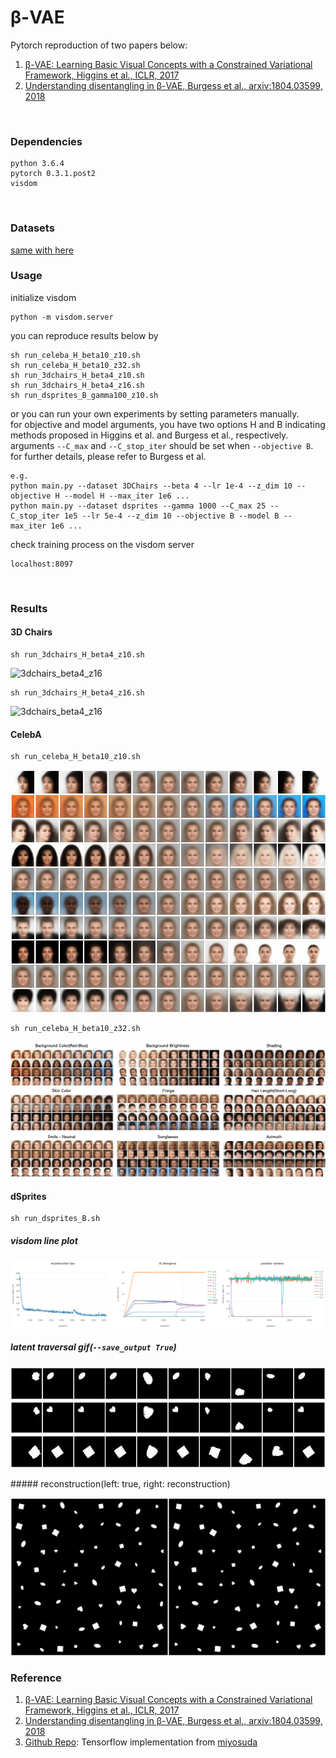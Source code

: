 # β-VAE
Pytorch reproduction of two papers below:
1. [β-VAE: Learning Basic Visual Concepts with a Constrained Variational Framework, Higgins et al., ICLR, 2017]
2. [Understanding disentangling in β-VAE, Burgess et al., arxiv:1804.03599, 2018]
<br>

### Dependencies
```
python 3.6.4
pytorch 0.3.1.post2
visdom
```
<br>

### Datasets
[same with here]
<br>

### Usage
initialize visdom
```
python -m visdom.server
```
you can reproduce results below by
```
sh run_celeba_H_beta10_z10.sh
sh run_celeba_H_beta10_z32.sh
sh run_3dchairs_H_beta4_z10.sh
sh run_3dchairs_H_beta4_z16.sh
sh run_dsprites_B_gamma100_z10.sh
```
or you can run your own experiments by setting parameters manually.<br>
for objective and model arguments, you have two options H and B indicating methods proposed in Higgins et al. and Burgess et al., respectively.<br>
arguments ```--C_max``` and ```--C_stop_iter``` should be set when ```--objective B```. for further details, please refer to Burgess et al.
```
e.g.
python main.py --dataset 3DChairs --beta 4 --lr 1e-4 --z_dim 10 --objective H --model H --max_iter 1e6 ...
python main.py --dataset dsprites --gamma 1000 --C_max 25 --C_stop_iter 1e5 --lr 5e-4 --z_dim 10 --objective B --model B --max_iter 1e6 ...
```
check training process on the visdom server
```
localhost:8097
```
<br>

### Results
#### 3D Chairs
```
sh run_3dchairs_H_beta4_z10.sh
```
![3dchairs_beta4_z16](misc/3dchairs_H_beta4_z10_traverse.jpg)
```
sh run_3dchairs_H_beta4_z16.sh
```
![3dchairs_beta4_z16](misc/3dchairs_H_beta4_z16_traverse.jpg)
#### CelebA
```
sh run_celeba_H_beta10_z10.sh
```
![celeba](misc/celeba_H_beta10_z10_traverse.png)
```
sh run_celeba_H_beta10_z32.sh
```
![celeba](misc/celeba_H_beta10_z32_traverse.png)
#### dSprites
```
sh run_dsprites_B.sh
```
##### visdom line plot
![dsprites_plot](misc/dsprites_plot.png)
##### latent traversal gif(```--save_output True```)
<p align="center">
<img src=misc/dsprites_traverse_ellipse.gif>
<img src=misc/dsprites_traverse_heart.gif>
<img src=misc/dsprites_traverse_random.gif>
</p>
##### reconstruction(left: true, right: reconstruction)
<p align="center">
<img src=misc/dsprites_reconstruction.jpg>
</p>


### Reference
1. [β-VAE: Learning Basic Visual Concepts with a Constrained Variational Framework, Higgins et al., ICLR, 2017]
2. [Understanding disentangling in β-VAE, Burgess et al., arxiv:1804.03599, 2018]
3. [Github Repo]: Tensorflow implementation from [miyosuda]

[β-VAE: Learning Basic Visual Concepts with a Constrained Variational Framework, Higgins et al., ICLR, 2017]: https://openreview.net/pdf?id=Sy2fzU9gl
[Understanding disentangling in β-VAE, Burgess et al., arxiv:1804.03599, 2018]: http://arxiv.org/abs/1804.03599
[same with here]: https://github.com/1Konny/FactorVAE
[Github Repo]: https://github.com/miyosuda/disentangled_vae
[miyosuda]: https://github.com/miyosuda
